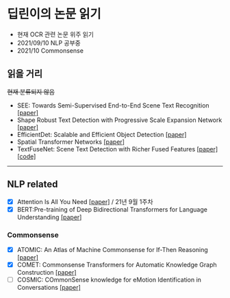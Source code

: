 # 딥린이의 논문 읽기

- 현재 OCR 관련 논문 위주 읽기
- 2021/09/10 NLP 공부중
- 2021/10 Commonsense 





## 읽을 거리

~~현재 분류되지 않음~~

- SEE: Towards Semi-Supervised End-to-End Scene Text Recognition [[paper]](https://arxiv.org/pdf/1712.05404.pdf) 
- Shape Robust Text Detection with Progressive Scale Expansion Network [[paper]](https://arxiv.org/pdf/1903.12473.pdf)
- EfficientDet: Scalable and Efficient Object Detection [[paper]](https://arxiv.org/pdf/1911.09070.pdf)
- Spatial Transformer Networks [[paper]](https://arxiv.org/pdf/1506.02025.pdf)
- TextFuseNet: Scene Text Detection with Richer Fused Features [[paper]](https://www.ijcai.org/Proceedings/2020/0072.pdf) [[code]](https://github.com/ying09/TextFuseNet)
___
## NLP related

- [x] Attention Is All You Need [[paper]](https://arxiv.org/pdf/1706.03762.pdf) / 21년 9월 1주차
- [x] BERT:Pre-training of Deep Bidirectional Transformers for Language Understanding [[paper]](https://arxiv.org/pdf/1810.04805.pdf)

### Commonsense
- [x] ATOMIC: An Atlas of Machine Commonsense for If-Then Reasoning [[paper]](https://arxiv.org/abs/1811.00146)
- [x] COMET: Commonsense Transformers for Automatic Knowledge Graph Construction [[paper]](https://arxiv.org/abs/1906.05317)
- [ ] COSMIC: COmmonSense knowledge for eMotion Identification in Conversations [[paper]](https://arxiv.org/abs/2010.02795)
